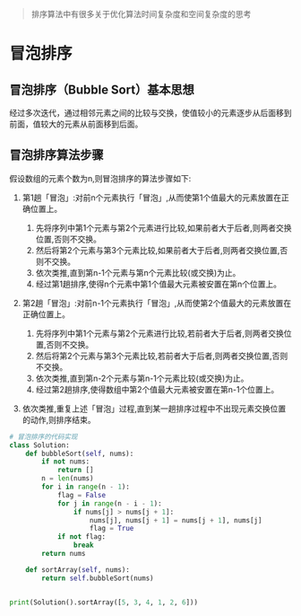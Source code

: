 > 排序算法中有很多关于优化算法时间复杂度和空间复杂度的思考

# 冒泡排序
## 冒泡排序（Bubble Sort）基本思想
经过多次迭代，通过相邻元素之间的比较与交换，使值较小的元素逐步从后面移到前面，值较大的元素从前面移到后面。

## 冒泡排序算法步骤
假设数组的元素个数为n,则冒泡排序的算法步骤如下:

1. 第1趟「冒泡」:对前n个元素执行「冒泡」,从而使第1个值最大的元素放置在正确位置上。
    1. 先将序列中第1个元素与第2个元素进行比较,如果前者大于后者,则两者交换位置,否则不交换。
    2. 然后将第2个元素与第3个元素比较,如果前者大于后者,则两者交换位置,否则不交换。
    3. 依次类推,直到第n-1个元素与第n个元素比较(或交换)为止。
    4. 经过第1趟排序,使得n个元素中第1个值最大元素被安置在第n个位置上。

2. 第2趟「冒泡」:对前n-1个元素执行「冒泡」,从而使第2个值最大的元素放置在正确位置上。
    1. 先将序列中第1个元素与第2个元素进行比较,若前者大于后者,则两者交换位置,否则不交换。
    2. 然后将第2个元素与第3个元素比较,若前者大于后者,则两者交换位置,否则不交换。
    3. 依次类推,直到第n-2个元素与第n-1个元素比较(或交换)为止。
    4. 经过第2趟排序,使得数组中第2个值最大元素被安置在第n-1个位置上。

3. 依次类推,重复上述「冒泡」过程,直到某一趟排序过程中不出现元素交换位置的动作,则排序结束。

``` python
# 冒泡排序的代码实现
class Solution:
    def bubbleSort(self, nums):
        if not nums:
            return []
        n = len(nums)
        for i in range(n - 1):
            flag = False
            for j in range(n - i - 1):
                if nums[j] > nums[j + 1]:
                    nums[j], nums[j + 1] = nums[j + 1], nums[j]
                    flag = True
            if not flag:
                break
        return nums

    def sortArray(self, nums):
        return self.bubbleSort(nums)


print(Solution().sortArray([5, 3, 4, 1, 2, 6]))
```